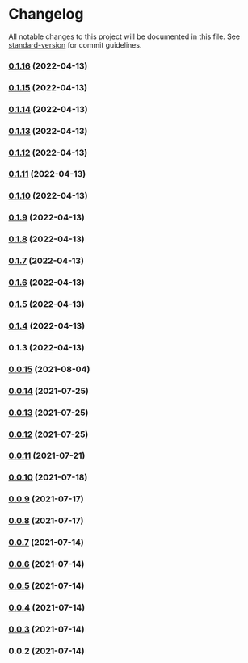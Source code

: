 # Changelog

All notable changes to this project will be documented in this file. See [standard-version](https://github.com/conventional-changelog/standard-version) for commit guidelines.

### [0.1.16](https://github.com/srclaunch/validation/compare/v0.1.15...v0.1.16) (2022-04-13)

### [0.1.15](https://github.com/srclaunch/validation/compare/v0.1.14...v0.1.15) (2022-04-13)

### [0.1.14](https://github.com/srclaunch/validation/compare/v0.1.13...v0.1.14) (2022-04-13)

### [0.1.13](https://github.com/srclaunch/validation/compare/v0.1.12...v0.1.13) (2022-04-13)

### [0.1.12](https://github.com/srclaunch/validation/compare/v0.1.11...v0.1.12) (2022-04-13)

### [0.1.11](https://github.com/srclaunch/validation/compare/v0.1.10...v0.1.11) (2022-04-13)

### [0.1.10](https://github.com/srclaunch/validation/compare/v0.1.9...v0.1.10) (2022-04-13)

### [0.1.9](https://github.com/srclaunch/validation/compare/v0.1.8...v0.1.9) (2022-04-13)

### [0.1.8](https://github.com/srclaunch/validation/compare/v0.1.7...v0.1.8) (2022-04-13)

### [0.1.7](https://github.com/srclaunch/validation/compare/v0.1.6...v0.1.7) (2022-04-13)

### [0.1.6](https://github.com/srclaunch/validation/compare/v0.1.5...v0.1.6) (2022-04-13)

### [0.1.5](https://github.com/srclaunch/validation/compare/v0.1.4...v0.1.5) (2022-04-13)

### [0.1.4](https://github.com/srclaunch/validation/compare/v0.1.3...v0.1.4) (2022-04-13)

### 0.1.3 (2022-04-13)

### [0.0.15](https://github.com/srclaunch/utils/compare/v0.0.14...v0.0.15) (2021-08-04)

### [0.0.14](https://github.com/srclaunch/utils/compare/v0.0.13...v0.0.14) (2021-07-25)

### [0.0.13](https://github.com/srclaunch/utils/compare/v0.0.12...v0.0.13) (2021-07-25)

### [0.0.12](https://github.com/srclaunch/utils/compare/v0.0.11...v0.0.12) (2021-07-25)

### [0.0.11](https://github.com/srclaunch/utils/compare/v0.0.10...v0.0.11) (2021-07-21)

### [0.0.10](https://github.com/srclaunch/utils/compare/v0.0.9...v0.0.10) (2021-07-18)

### [0.0.9](https://github.com/srclaunch/utils/compare/v0.0.8...v0.0.9) (2021-07-17)

### [0.0.8](https://github.com/srclaunch/utils/compare/v0.0.7...v0.0.8) (2021-07-17)

### [0.0.7](https://github.com/srclaunch/utils/compare/v0.0.6...v0.0.7) (2021-07-14)

### [0.0.6](https://github.com/srclaunch/utils/compare/v0.0.5...v0.0.6) (2021-07-14)

### [0.0.5](https://github.com/srclaunch/utils/compare/v0.0.4...v0.0.5) (2021-07-14)

### [0.0.4](https://github.com/srclaunch/utils/compare/v0.0.3...v0.0.4) (2021-07-14)

### [0.0.3](https://github.com/srclaunch/utils/compare/v0.0.2...v0.0.3) (2021-07-14)

### 0.0.2 (2021-07-14)
